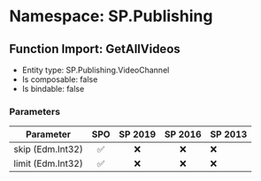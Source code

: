 # Namespace: SP.Publishing

## Function Import: GetAllVideos

- Entity type: SP.Publishing.VideoChannel
- Is composable: false
- Is bindable: false

### Parameters

Parameter | SPO | SP 2019 | SP 2016 | SP 2013
----------|:---:|:-------:|:-------:|:-------
skip (Edm.Int32) | ✅ | ❌ | ❌ | ❌
limit (Edm.Int32) | ✅ | ❌ | ❌ | ❌